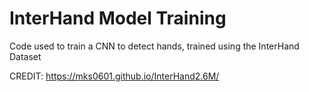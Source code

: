 # InterHand Model Training
Code used to train a CNN to detect hands, trained using the InterHand Dataset

CREDIT: https://mks0601.github.io/InterHand2.6M/
